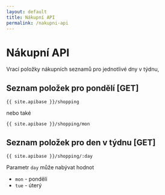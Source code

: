 ```yaml
---
layout: default
title: Nákupní API
permalink: /nakupni-api
---
```


# Nákupní API

Vrací položky nákupních seznamů pro jednotlivé dny v týdnu,

## Seznam položek pro pondělí [GET]

`{{ site.apibase }}/shopping`

nebo také

`{{ site.apibase }}/shopping/mon`

## Seznam položek pro den v týdnu [GET]

`{{ site.apibase }}/shopping/:day`

Parametr `day` může nabývat hodnot 

- `mon` - pondělí
- `tue` - úterý

